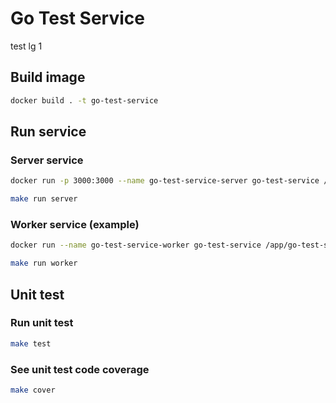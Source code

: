 # Go Test Service

test lg 1
## Build image

```bash
docker build . -t go-test-service 
```

## Run service

### Server service

```bash
docker run -p 3000:3000 --name go-test-service-server go-test-service /app/go-test-service server
```

```bash
make run server
```

### Worker service (example)

```bash
docker run --name go-test-service-worker go-test-service /app/go-test-service worker
```

```bash
make run worker
```

## Unit test

### Run unit test

```bash
make test
```

### See unit test code coverage

```bash
make cover
```
